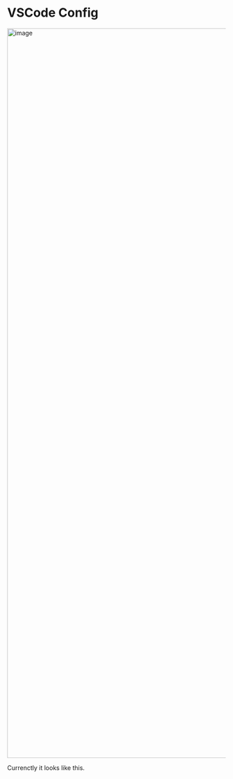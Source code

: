 # VSCode Config

<img width="1680" alt="image" src="https://user-images.githubusercontent.com/20617352/161325805-76e25794-0b72-428c-a3bd-2cdb34621c02.png">


Currenctly it looks like this.
